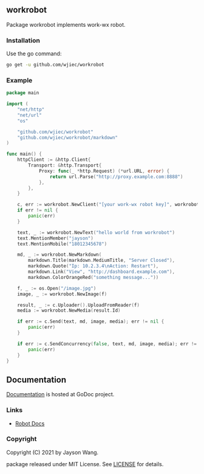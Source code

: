 workrobot
---------

Package workrobot implements work-wx robot.


### Installation

Use the go command:
```bash
go get -u github.com/wjiec/workrobot
```


### Example

```go
package main

import (
	"net/http"
	"net/url"
	"os"

	"github.com/wjiec/workrobot"
	"github.com/wjiec/workrobot/markdown"
)

func main() {
	httpClient := &http.Client{
		Transport: &http.Transport{
			Proxy: func(_ *http.Request) (*url.URL, error) {
				return url.Parse("http://proxy.example.com:8888")
			},
		},
	}

	c, err := workrobot.NewClient("[your work-wx robot key]", workrobot.WithHttpClient(httpClient))
	if err != nil {
		panic(err)
	}

	text, _ := workrobot.NewText("hello world from workrobot")
	text.MentionMember("jayson")
	text.MentionMobile("18012345678")

	md, _ := workrobot.NewMarkdown(
		markdown.Title(markdown.MediumTitle, "Server Closed"),
		markdown.Quote("Ip: 10.2.3.4\nAction: Restart"),
		markdown.Link("View", "http://dashboard.example.com"),
		markdown.ColorOrangeRed("something message..."))

	f, _ := os.Open("/image.jpg")
	image, _ := workrobot.NewImage(f)

	result, _ := c.Uploader().UploadFromReader(f)
	media := workrobot.NewMedia(result.Id)

	if err := c.Send(text, md, image, media); err != nil {
		panic(err)
	}

	if err := c.SendConcurrency(false, text, md, image, media); err != nil {
		panic(err)
	}
}
```


## Documentation

[Documentation](http://godoc.org/github.com/wjiec/workrobot) is hosted at GoDoc project.


### Links
* [Robot Docs](https://work.weixin.qq.com/api/doc/90000/90136/91770)


### Copyright

Copyright (C) 2021 by Jayson Wang.

package released under MIT License.
See [LICENSE](https://github.com/wjiec/workrobot/blob/master/LICENSE) for details.
